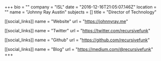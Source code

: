 +++
bio = ""
company = "ISL"
date = "2016-12-16T21:05:07.146Z"
location = ""
name = "Johnny Ray Austin"
subjects = []
title = "Director of Technology"

[[social_links]]
  name = "Website"
  url = "https://johnnyray.me"

[[social_links]]
  name = "Twitter"
  url = "https://twitter.com/recursivefunk"

[[social_links]]
  name = "Github"
  url = "https://github.com/recursivefunk"

[[social_links]]
  name = "Blog"
  url = "https://medium.com/@recursivefunk"
+++
